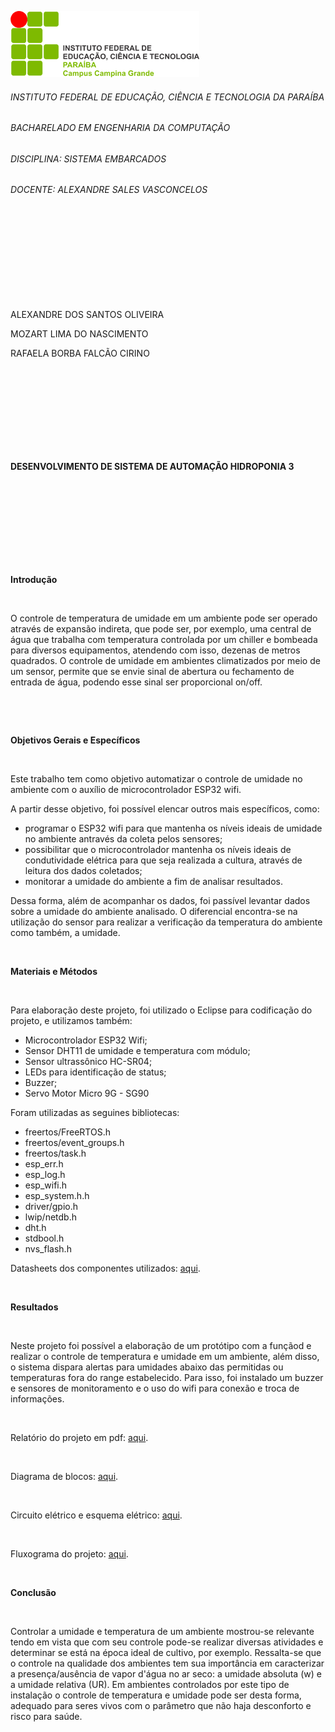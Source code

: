 ![logo IFPB](https://github.com/rafaelacirino/prototipagem/blob/main/logo_campus.png)<br>
<h6>INSTITUTO FEDERAL DE EDUCAÇÃO, CIÊNCIA E TECNOLOGIA DA PARAÍBA</h6>
<h6>BACHARELADO EM ENGENHARIA DA COMPUTAÇÃO</h6>
<h6>DISCIPLINA: SISTEMA EMBARCADOS</h6>
<h6>DOCENTE: ALEXANDRE SALES VASCONCELOS</h6>
<br>
<br>
<br>
<br>
<br>
<br>
<br>
<br>
<p>ALEXANDRE DOS SANTOS OLIVEIRA</p>
<p>MOZART LIMA DO NASCIMENTO</p>
<p>RAFAELA BORBA FALCÃO CIRINO</p>
<br>
<br>
<br>
<br>
<br>
<br>
<br>
<br>
<p><b>DESENVOLVIMENTO DE SISTEMA DE AUTOMAÇÃO HIDROPONIA 3</b></p>
<br>
<br>
<br>
<br>
<br>
<br>
<br>
<br>
<p><b>Introdução</b></p>
<br>
<p>O controle de temperatura de umidade em um ambiente pode ser operado através de expansão indireta, que pode ser, por exemplo, uma central de água que trabalha com temperatura controlada por um chiller e bombeada para diversos equipamentos, atendendo com isso, dezenas de metros quadrados. O controle de umidade em ambientes climatizados por meio de um sensor, permite que se envie sinal de abertura ou fechamento de entrada de água, podendo esse sinal ser proporcional on/off.</p>
<br>
<p></p>
<br>
<p><b>Objetivos Gerais e Específicos</b></p>
<br>
<p>Este trabalho tem como objetivo automatizar o controle de umidade no ambiente com o auxílio de microcontrolador ESP32 wifi.</p>
<p>A partir desse objetivo, foi possível elencar outros mais específicos, como:
<ul>
  <li>programar o ESP32 wifi para que mantenha os níveis ideais de umidade no ambiente antravés da coleta pelos sensores;</li>
  <li>possibilitar que o microcontrolador mantenha os níveis ideais de condutividade elétrica para que seja realizada a cultura, através de leitura dos dados coletados;</li>
  <li>monitorar a umidade do ambiente a fim de analisar resultados.</li>
</ul></p>
<p>Dessa forma, além de acompanhar os dados, foi passível levantar dados sobre a umidade do ambiente analisado. O diferencial encontra-se na utilização do sensor para realizar a verificação da temperatura do ambiente como também, a umidade.</p>
<br>
<p><b>Materiais e Métodos</b></p>
<br>
<p>Para elaboração deste projeto, foi utilizado o Eclipse para codificação do projeto, e utilizamos também:
<ul>
  <li>Microcontrolador ESP32 Wifi;</li>
  <li>Sensor DHT11 de umidade e temperatura com módulo;</li>
  <li>Sensor ultrassônico HC-SR04;</li>
  <li>LEDs para identificação de status;</li>
  <li>Buzzer;</li>
  <li>Servo Motor Micro 9G - SG90</li>
</ul>
<p>Foram utilizadas as seguines bibliotecas:</p>
<ul>
  <li>freertos/FreeRTOS.h</li>
  <li>freertos/event_groups.h</li>
  <li>freertos/task.h</li>
  <li>esp_err.h</li>
  <li>esp_log.h</li>
  <li>esp_wifi.h</li>
  <li>esp_system.h.h</li>
  <li>driver/gpio.h</li>
  <li>lwip/netdb.h</li>
  <li>dht.h</li>
  <li>stdbool.h</li>
  <li>nvs_flash.h</li>
</ul>
<p>Datasheets dos componentes utilizados: <a href="https://github.com/rafaelacirino/SistemasEmbarcados/tree/master/Datasheets"> aqui</a>.</p>
<br>
<p><b>Resultados</b></p>
<br>
<p>Neste projeto foi possível a elaboração de um protótipo com a funçãod e realizar o controle de temperatura e umidade em um ambiente, além disso, o sistema dispara alertas para umidades abaixo das permitidas ou temperaturas fora do range estabelecido. Para isso, foi instalado um buzzer e sensores de monitoramento e o uso do wifi para conexão e troca de informações.</p>
<br>
<p>Relatório do projeto em pdf: <a href="https://github.com/rafaelacirino/SistemasEmbarcados/blob/master/Relat%C3%B3rio/Relat%C3%B3rio.pdf"> aqui</a>.</p>
<br>
<p>Diagrama de blocos: <a href="https://github.com/rafaelacirino/SistemasEmbarcados/blob/master/Diagrama%20de%20Blocos/Diagrama%20Proj%20Sist_Emb.pdf"> aqui</a>.</p>
<br>
<p>Circuito elétrico e esquema elétrico: <a href="https://github.com/rafaelacirino/SistemasEmbarcados/tree/master/Circuito%20El%C3%A9trico"> aqui</a>.</p>
<br>
<p>Fluxograma do projeto: <a href="https://github.com/rafaelacirino/SistemasEmbarcados/blob/master/Diagrama%20de%20Blocos/Diagrama%20Proj%20Sist_Emb.pdf"> aqui</a>.</p>
<br>
<p><b>Conclusão</b></p>
<br>
<p>Controlar a umidade e temperatura de um ambiente mostrou-se relevante tendo em vista que com seu controle pode-se realizar diversas atividades e determinar se está na época ideal de cultivo, por exemplo. Ressalta-se que o controle na qualidade dos ambientes tem sua importância em caracterizar a presença/ausência de vapor d'água no ar seco: a umidade absoluta (w) e a umidade relativa (UR). Em ambientes controlados por este tipo de instalação o controle de temperatura e umidade pode ser desta forma, adequado para seres vivos com o parâmetro que não haja desconforto e risco para saúde.</p>
